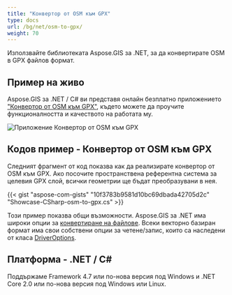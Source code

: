 ```yaml
---
title: "Конвертор от OSM към GPX"
type: docs
url: /bg/net/osm-to-gpx/
weight: 70
---
```


Използвайте библиотеката Aspose.GIS за .NET, за да конвертирате OSM в GPX файлов формат.

## **Пример на живо**

Aspose.GIS за .NET / C# ви представя онлайн безплатно приложението ["Конвертор от OSM към GPX"](https://products.aspose.app/gis/conversion/osm-to-gpx), където можете да проучите функционалността и качеството на работата му.

![Приложение Конвертор от OSM към GPX](conversion.png)

## **Кодов пример - Конвертор от OSM към GPX**

Следният фрагмент от код показва как да реализирате конвертор от OSM към GPX. Ако посочите пространствена референтна система за целевия GPX слой, всички геометрии ще бъдат преобразувани в нея. 

{{< gist "aspose-com-gists" "10f3783b9581d10bc69dbada42705d2c" "Showcase-CSharp-osm-to-gpx.cs" >}}

Този пример показва общи възможности. Aspose.GIS за .NET има широки опции за [конвертиране на файлове](https://docs.aspose.com/gis/net/vector-layers/). Всеки векторно базиран формат има свои собствени опции за четене/запис, които са наследени от класа [DriverOptions](https://reference.aspose.com/gis/net/aspose.gis/driveroptions).

## **Платформа - .NET / C#**

Поддържаме Framework 4.7 или по-нова версия под Windows и .NET Core 2.0 или по-нова версия под Windows или Linux.
